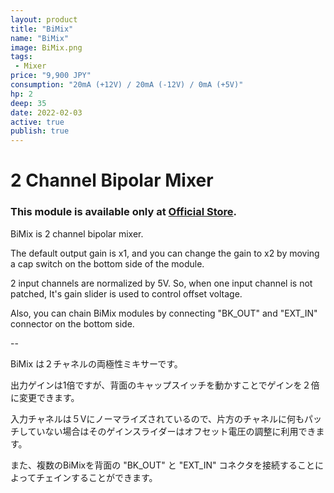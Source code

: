 ```yaml
---
layout: product
title: "BiMix"
name: "BiMix"
image: BiMix.png
tags:
 - Mixer
price: "9,900 JPY"
consumption: "20mA (+12V) / 20mA (-12V) / 0mA (+5V)"
hp: 2
deep: 35
date: 2022-02-03
active: true
publish: true
---
```


# 2 Channel Bipolar Mixer
### This module is available only at [Official Store](https://centrevillage.stores.jp/).

BiMix is 2 channel bipolar mixer.

The default output gain is x1, and you can change the gain to x2 by moving a cap switch on the bottom side of the module.

2 input channels are normalized by 5V.
So, when one input channel is not patched, It's gain slider is used to control offset voltage.

Also, you can chain BiMix modules by connecting "BK_OUT" and "EXT_IN" connector on the bottom side.

--

BiMix は２チャネルの両極性ミキサーです。

出力ゲインは1倍ですが、背面のキャップスイッチを動かすことでゲインを２倍に変更できます。

入力チャネルは５Vにノーマライズされているので、片方のチャネルに何もパッチしていない場合はそのゲインスライダーはオフセット電圧の調整に利用できます。

また、複数のBiMixを背面の "BK_OUT" と "EXT_IN" コネクタを接続することによってチェインすることができます。
